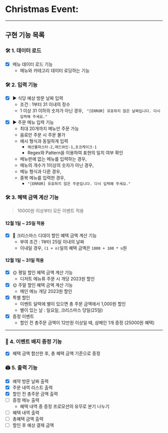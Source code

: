 # Christmas Event:


---

## 구현 기능 목록

### 🛠 1. ️데이터 로드
- [x] 메뉴 데이터 로드 기능
    - 메뉴와 카테고리 데이터 로딩하는 기능

### 🛠 2. 입력 기능
- [x] ▶️ 식당 예상 방문 날짜 입력
    - 조건 : 1부터 31 이내의 정수
    - 1 이상 31 이하의 숫자가 아닌 경우, ` "[ERROR] 유효하지 않은 날짜입니다. 다시 입력해 주세요."`
- [x] ▶️ 주문 메뉴 입력 기능
    - 최대 20개까지 메뉴만 주문 가능
    - 음료만 주문 시 주문 불가
    - 예시 형식과 동일하게 입력
        - `해산물파스타-2,레드와인-1,초코케이크-1`
        - Regex와 Pattern을 이용하여 표현의 일치 여부 확인
    - 메뉴판에 없는 메뉴를 입력하는 경우, 
    - 메뉴의 개수가 1이상의 숫자가 아닌 경우, 
    - 메뉴 형식과 다른 경우,
    - 중복 메뉴를 입력한 경우,
      - `"[ERROR] 유효하지 않은 주문입니다. 다시 입력해 주세요."`

### 🛠 3. 혜택 금액 계산 기능
> 10000원 이상부터 모든 이벤트 적용
#### 12월 1일 ~ 25일 적용
- [x] 🎄 크리스마스 디데이 할인 혜택 금액 계산 기능
    - 부여 조건 : 1부터 25일 이내의 날짜
    - 이내일 경우, `(1 + n)`일의 혜택 금액은 `1000 + 100 * n`원
#### 12월 1일 ~ 31일 적용
- [x] 🌞 평일 할인 혜택 금액 계산 기능
    - 디저트 메뉴류 주문 시 개당 2023원 할인
- [x] 🌞 주말 할인 혜택 금액 계산 기능
    - 메인 메뉴 개당 2023원 할인
- [x] 특별 할인
    - 이벤트 달력에 별이 있으면 총 주문 금액에서 1,000원 할인
    - 별이 있는 날 : 일요일, 크리스마스 당일(25일)
- [x] 증정 이벤트
    - 할인 전 총주문 금액이 12만원 이상일 때, 샴페인 1개 증정 (25000원 혜택)

<hr/>

### 🚨 4. 이벤트 배지 증정 기능
- [x] 혜택 금액 합산한 후, 총 혜택 금액 기준으로 증정

### 🖨 5. 출력 기능
- [x] 예약 방문 날짜 출력
- [x] 주문 내역 리스트 출력
- [x] 할인 전 총주문 금액 출력
- [ ] 증정 메뉴 출력
  - 혜택 내역 중 증정 프로모션의 유무로 분기 나누기
- [ ] 혜택 내역 출력
- [ ] 총혜택 금액 출력
- [ ] 할인 후 예상 결제 금액